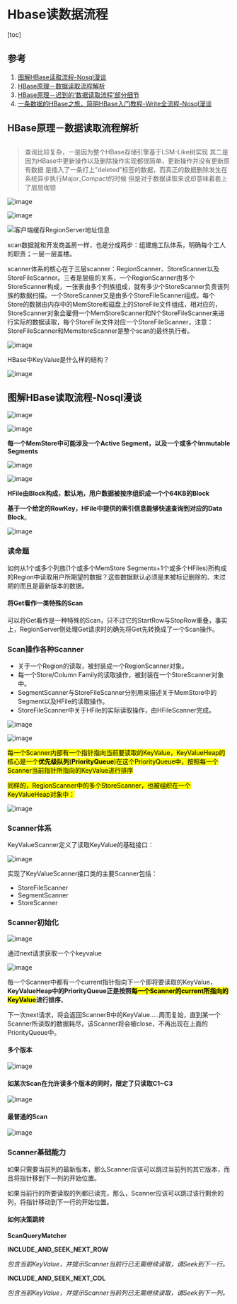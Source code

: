 # Hbase读数据流程

[toc]

## 参考

1. [图解HBase读取流程-Nosql漫谈](https://mp.weixin.qq.com/s/0wVff17Yl5qLB80vZcQbIQ)
2. [HBase原理－数据读取流程解析](http://hbasefly.com/2016/12/21/hbase-getorscan/)
3. [HBase原理－迟到的‘数据读取流程’部分细节](http://hbasefly.com/2017/06/11/hbase-scan-2/)
4. [一条数据的HBase之旅，简明HBase入门教程-Write全流程-Nosql漫谈](https://mp.weixin.qq.com/s/ctnCm3uLCotgRpozbXmVMg)



## HBase原理－数据读取流程解析

## 

> 查询比较复杂，一是因为整个HBase存储引擎基于LSM-Like树实现   其二是因为HBase中更新操作以及删除操作实现都很简单，更新操作并没有更新原有数据  是插入了一条打上”deleted”标签的数据，而真正的数据删除发生在系统异步执行Major_Compact的时候 但是对于数据读取来说却意味着套上了层层枷锁

![image](https://static.lovedata.net/jpg/2018/6/20/d0f9a3466084169a700b73db005584d6.jpg)

![image](https://static.lovedata.net/jpg/2018/6/20/d358a28eb3558b62c1ee23169f5b0620.jpg)

![客户端缓存RegionServer地址信息](https://static.lovedata.net/jpg/2018/6/20/3f6ec491d3504cbb4a163fa7ff7b0998.jpg)

scan数据就和开发商盖房一样，也是分成两步：组建施工队体系，明确每个工人的职责；一层一层盖楼。

 scanner体系的核心在于三层scanner：RegionScanner、StoreScanner以及StoreFileScanner。三者是层级的关系，一个RegionScanner由多个StoreScanner构成，一张表由多个列族组成，就有多少个StoreScanner负责该列族的数据扫描。一个StoreScanner又是由多个StoreFileScanner组成。每个Store的数据由内存中的MemStore和磁盘上的StoreFile文件组成，相对应的，StoreScanner对象会雇佣一个MemStoreScanner和N个StoreFileScanner来进行实际的数据读取，每个StoreFile文件对应一个StoreFileScanner，注意：StoreFileScanner和MemstoreScanner是整个scan的最终执行者。 

![image](https://static.lovedata.net/jpg/2018/6/20/931c83f325dd513936b66fafdf085282.jpg)

 HBase中KeyValue是什么样的结构？

 ![image](https://static.lovedata.net/jpg/2018/6/20/9d1f2731d5383ed8461fdf2a8908ee8c.jpg)



## 图解HBase读取流程-Nosql漫谈



![image](https://static.lovedata.net/21-06-24-a980e1d378a31f83997a352e603bbee9.png)



![image](https://static.lovedata.net/21-06-24-e04a9ab190bd2340e2315d4679bbc82c.png)



**每一个MemStore中可能涉及一个Active Segment，以及一个或多个Immutable Segments**

![image](https://static.lovedata.net/21-06-24-e02b2e3aa80752094b03343cfe2f5eb2.png)



![image](https://static.lovedata.net/21-06-24-4a2716c56c2e0761503aed899ea9368f.png)





**HFile由Block构成，默认地，用户数据被按序组织成一个个64KB的Block**

**基于一个给定的RowKey，HFile中提供的索引信息能够快速查询到对应的Data Block**。

![image](https://static.lovedata.net/21-06-24-ce61b9c3f3613f9bd4836904bc70aa61.png)



### 读命题

如何从1个或多个列族(1个或多个MemStore Segments+1个或多个HFiles)所构成的Region中读取用户所期望的数据？这些数据默认必须是未被标记删除的、未过期的而且是最新版本的数据。

#### 将Get看作一类特殊的Scan

可以将Get看作是一种特殊的Scan，只不过它的StartRow与StopRow重叠，事实上，RegionServer侧处理Get请求时的确先将Get先转换成了一个Scan操作。



### Scan操作各种Scanner

- 关于一个Region的读取，被封装成一个RegionScanner对象。
- 每一个Store/Column Family的读取操作，被封装在一个StoreScanner对象中。
- SegmentScanner与StoreFileScanner分别用来描述关于MemStore中的Segment以及HFile的读取操作。
- StoreFileScanner中关于HFile的实际读取操作，由HFileScanner完成。



![image](https://static.lovedata.net/21-06-24-5b05029a6640d9310443deee95d59ffa.png)



![image](https://static.lovedata.net/21-06-24-9e75bb80d2b8327a9dcc98a776776310.png)



<mark>  每一个Scanner内部有一个指针指向当前要读取的KeyValue，KeyValueHeap的核心是一个**优先级队列**(**PriorityQueue**)在这个PriorityQueue中，按照每一个Scanner当前指针所指向的KeyValue进行排序</mark>

<mark>同样的，RegionScanner中的多个StoreScanner，也被组织在一个KeyValueHeap对象中：</mark>

![image](https://static.lovedata.net/21-06-24-50525d8c20a4ca4c4e519798c26156f4.png)



### Scanner体系



KeyValueScanner定义了读取KeyValue的基础接口：

![image](https://static.lovedata.net/21-06-24-4ecabdabfc1e1c9046d1b4420c13c7eb.png)



实现了KeyValueScanner接口类的主要Scanner包括：

- StoreFileScanner
- SegmentScanner
- StoreScanner



### Scanner初始化



![image](https://static.lovedata.net/21-06-24-beded7875b969f9c14de93ddc7931bbe.png)



通过next请求获取一个个keyvalue

![image](https://static.lovedata.net/21-06-24-670ac415d463bed50b0efe15cdc3fbd1.png)

每一个Scanner中都有一个current指针指向下一个即将要读取的KeyValue，**KeyValueHeap中的PriorityQueue正是按照<mark>每一个Scanner的current所指向的KeyValue</mark>进行排序**。

下一次next请求，将会返回ScannerB中的KeyValue.....周而复始，直到某一个Scanner所读取的数据耗尽，该Scanner将会被close，不再出现在上面的PriorityQueue中。



#### 多个版本

![image](https://static.lovedata.net/21-06-24-1312054fdd36d80004b5859a8e0e9990.png)





#### 如某次Scan在允许读多个版本的同时，限定了只读取C1~C3

![image](https://static.lovedata.net/21-06-24-f087a2c44c5047f9e56c9c58da3fd88e.png)



#### 最普通的Scan

![image](https://static.lovedata.net/21-06-24-50106e48f4c18e4873030db35bdeb340.png)



### Scanner基础能力



如果只需要当前列的最新版本，那么Scanner应该可以跳过当前列的其它版本，而且将指针移到下一列的开始位置。

如果当前行的所要读取的列都已读完，那么，Scanner应该可以跳过该行剩余的列，将指针移动到下一行的开始位置。



#### 如何决策跳转

**ScanQueryMatcher**

**INCLUDE_AND_SEEK_NEXT_ROW**

*包含当前KeyValue，并提示Scanner当前行已无需继续读取，请Seek到下一行。*

**INCLUDE_AND_SEEK_NEXT_COL**

*包含当前KeyValue，并提示Scanner当前列已无需继续读取，请Seek到下一列。*







